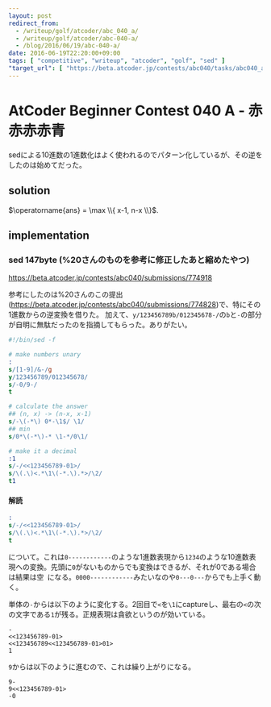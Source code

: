```yaml
---
layout: post
redirect_from:
  - /writeup/golf/atcoder/abc_040_a/
  - /writeup/golf/atcoder/abc-040-a/
  - /blog/2016/06/19/abc-040-a/
date: 2016-06-19T22:20:00+09:00
tags: [ "competitive", "writeup", "atcoder", "golf", "sed" ]
"target_url": [ "https://beta.atcoder.jp/contests/abc040/tasks/abc040_a" ]
---
```


# AtCoder Beginner Contest 040 A - 赤赤赤赤青

sedによる$10$進数の$1$進数化はよく使われるのでパターン化しているが、その逆をしたのは始めてだった。

## solution

$\operatorname{ans} = \max \\{ x-1, n-x \\}$.

## implementation

### sed 147byte (%20さんのものを参考に修正したあと縮めたやつ)

<https://beta.atcoder.jp/contests/abc040/submissions/774918>

参考にしたのは%20さんのこの提出(<https://beta.atcoder.jp/contests/abc040/submissions/774828>)で、特にその$1$進数からの逆変換を借りた。
加えて、`y/123456789b/012345678-/`の`b`と`-`の部分が自明に無駄だったのを指摘してもらった。ありがたい。

``` sed
#!/bin/sed -f

# make numbers unary
:
s/[1-9]/&-/g
y/123456789/012345678/
s/-0/9-/
t

# calculate the answer
## (n, x) -> (n-x, x-1)
s/-\(-*\) 0*-\1$/ \1/
## min
s/0*\(-*\)-* \1-*/0\1/

# make it a decimal
:1
s/-/<<123456789-01>/
s/\(.\)<.*\1\(-*.\).*>/\2/
t1
```

#### 解読

``` sed
:
s/-/<<123456789-01>/
s/\(.\)<.*\1\(-*.\).*>/\2/
t
```

について。これは`0------------`のような$1$進数表現から`1234`のような$10$進数表現への変換。先頭に`0`がないものからでも変換はできるが、それが$0$である場合は結果は空` `になる。`0000------------`みたいなのや`0---0---`からでも上手く動く。

単体の`-`からは以下のように変化する。$2$回目で`<`を`\1`にcaptureし、最右の`<`の次の文字である`1`が残る。正規表現は貪欲というのが効いている。

```
-
<<123456789-01>
<<123456789<<123456789-01>01>
1
```

`9`からは以下のように進むので、これは繰り上がりになる。

```
9-
9<<123456789-01>
-0
```
